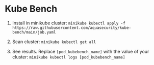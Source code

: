 # Kube Bench
  
1. Install in minikube cluster:
``` minikube kubectl apply -f https://raw.githubusercontent.com/aquasecurity/kube-bench/main/job.yaml ``` 

2. Scan cluster:
``` minikube kubectl get all ``` 

3. See results. Replace `[pod_kubebench_name]` with the value of your cluster:
``` minikube kubectl logs [pod_kubebench_name] ```
